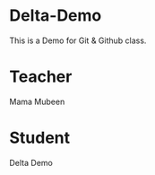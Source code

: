 # Delta-Demo
This is a Demo for Git &amp; Github class.

# Teacher 
Mama Mubeen

# Student 
Delta Demo